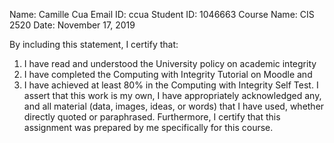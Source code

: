 Name: Camille Cua			Email ID: ccua
Student ID: 1046663         Course Name: CIS 2520
Date: November 17, 2019 

By including this statement, I certify that:
1) I have read and understood the University policy on academic integrity
2) I have completed the Computing with Integrity Tutorial on Moodle
and
3) I have achieved at least 80% in the Computing with Integrity Self Test.
I assert that this work is my own, I have appropriately acknowledged any,
and all material (data, images, ideas, or words) that I have used, whether
directly quoted or paraphrased. Furthermore, I certify that this assignment
was prepared by me specifically for this course. 
